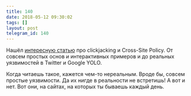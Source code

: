 ```yaml
---
title: 140
date: 2018-05-12 09:30:02
tags: []
layout: post
telegram_id: 140
---
```


Нашёл [интересную статью](https://blog.innerht.ml/google-yolo/) про clickjacking и Cross-Site Policy. От совсем простых основ и интерактивных примеров и до реальных уязвимостей в Twitter и Google YOLO.

Когда читаешь такое, кажется чем-то нереальным. Вроде бы, совсем простые уязвимости. Да их нигде в реальности не встретишь! А вот и нет. Вот они, на сайтах, на которых ты бываешь каждый день.
